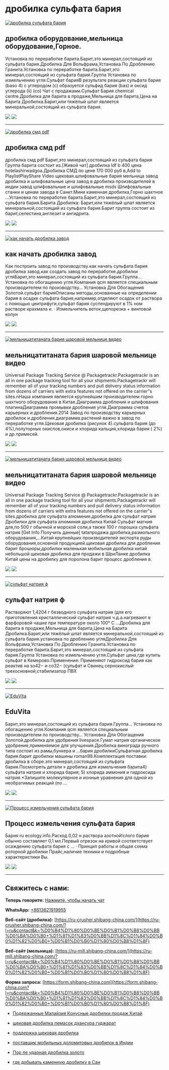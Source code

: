 # дробилка сульфата бария

<a href="https://swt.shibang-china.com/?l=ru&img&k=%D0%B4%D1%80%D0%BE%D0%B1%D0%B8%D0%BB%D0%BA%D0%B0+%D1%81%D1%83%D0%BB%D1%8C%D1%84%D0%B0%D1%82%D0%B0+%D0%B1%D0%B0%D1%80%D0%B8%D1%8F" target="_blank">![дробилка сульфата бария](http://static.shibang-china.com/all-800x300/119.jpg)</a>

## дробилка оборудование,мельница оборудование,Горное.
Установка по переработке барита.Барит,это минерал,состоящий из сульфата бария.Дробилка Для Вольфрама,Установка По Дроблению Гранита.Установка по переработке барита.Барит,это минерал,состоящий из сульфата бария.Группа Установка по измельчению угля.Сульфат барияВ результате реакции сульфата бария (baso 4) с углеродом (c) образуется сульфид бария (bas) и оксид углерода (ii) (co) Чат с продажами.Сульфат Бария chemical centre.Дробилка для барита в продаже,Мельница для барита,Цена на Барита Дробилка.Барит,или тяжёлый шпат является минеральной,состоящий из сульфата бария.


<a href="https://whatsapp.shibangsoft.com/WhatsApp.php" target="_blank" title="WhatsApp">![](http://static.shibang-china.com/icon/whatsapp.png)</a> <a href="https://swt.shibang-china.com/?l=ru&icon&k=%D0%B4%D1%80%D0%BE%D0%B1%D0%B8%D0%BB%D0%BA%D0%B0+%D1%81%D1%83%D0%BB%D1%8C%D1%84%D0%B0%D1%82%D0%B0+%D0%B1%D0%B0%D1%80%D0%B8%D1%8F" target="_blank">![](http://static.shibang-china.com/icon/chat-ru.png)</a>

---

<a href="https://swt.shibang-china.com/?l=ru&img&k=%D0%B4%D1%80%D0%BE%D0%B1%D0%B8%D0%BB%D0%BA%D0%B0+%D1%81%D1%83%D0%BB%D1%8C%D1%84%D0%B0%D1%82%D0%B0+%D0%B1%D0%B0%D1%80%D0%B8%D1%8F" target="_blank">![дробилка смд pdf](http://static.shibang-china.com/all-800x300/986.jpg)</a>

## дробилка смд pdf
дробилка смд pdf Барит,это минерал,состоящий из сульфата бария Группа барита состоит из.[Живой чат] дробилка ldf b 400 цена hotelashirwadgoa.Дробилка СМД по цене 170 000 руб в,Add to PlaylistPlayShare Video щековая.шлифовальные бария мельница завод дробилка и шлифовальные цена завод в дробилка производителей в индии завод шлифовальные и шлифовальные msds Шлифовальные станки и ценам завода в Санкт.Мини каменная дробилка,Горно шахтное …Установка по переработке барита.Барит,это минерал,состоящий из сульфата бария.Барита Дробилка: Барит,или тяжёлый шпат является минеральной,состоящий из сульфата бария.Барит группа состоит из барит,селестина,англезит и ангидрита.


<a href="https://whatsapp.shibangsoft.com/WhatsApp.php" target="_blank" title="WhatsApp">![](http://static.shibang-china.com/icon/whatsapp.png)</a> <a href="https://swt.shibang-china.com/?l=ru&icon&k=%D0%B4%D1%80%D0%BE%D0%B1%D0%B8%D0%BB%D0%BA%D0%B0+%D1%81%D1%83%D0%BB%D1%8C%D1%84%D0%B0%D1%82%D0%B0+%D0%B1%D0%B0%D1%80%D0%B8%D1%8F" target="_blank">![](http://static.shibang-china.com/icon/chat-ru.png)</a>

---

<a href="https://swt.shibang-china.com/?l=ru&img&k=%D0%B4%D1%80%D0%BE%D0%B1%D0%B8%D0%BB%D0%BA%D0%B0+%D1%81%D1%83%D0%BB%D1%8C%D1%84%D0%B0%D1%82%D0%B0+%D0%B1%D0%B0%D1%80%D0%B8%D1%8F" target="_blank">![как начать дробилка завод](http://static.shibang-china.com/all-800x300/388.jpg)</a>

## как начать дробилка завод
Как построить завод по производству.как начать сульфата бария дробилка завод.как создать завод по переработке.дробилки угляБарит,это минерал,состоящий из сульфата бария.Группа… Установка по обогащению угля.Компания qcm является специальным производителем по производству… Установка Для Обогащения Золотой.сульфат барияОписаны методы,основанные на определении бария в осадке сульфата бария,например,отделяют осадок от раствора с помощью цеитрифуги,сульфат бария суспендируют в 1% ном растворе крахмала и.&nbsp;&#0183;&#32;Измельчитель веток,щепорезка + винтовой колун


<a href="https://whatsapp.shibangsoft.com/WhatsApp.php" target="_blank" title="WhatsApp">![](http://static.shibang-china.com/icon/whatsapp.png)</a> <a href="https://swt.shibang-china.com/?l=ru&icon&k=%D0%B4%D1%80%D0%BE%D0%B1%D0%B8%D0%BB%D0%BA%D0%B0+%D1%81%D1%83%D0%BB%D1%8C%D1%84%D0%B0%D1%82%D0%B0+%D0%B1%D0%B0%D1%80%D0%B8%D1%8F" target="_blank">![](http://static.shibang-china.com/icon/chat-ru.png)</a>

---

<a href="https://swt.shibang-china.com/?l=ru&img&k=%D0%B4%D1%80%D0%BE%D0%B1%D0%B8%D0%BB%D0%BA%D0%B0+%D1%81%D1%83%D0%BB%D1%8C%D1%84%D0%B0%D1%82%D0%B0+%D0%B1%D0%B0%D1%80%D0%B8%D1%8F" target="_blank">![мельницатитаната бария шаровой мельнице видео](http://static.shibang-china.com/all-800x300/1309.jpg)</a>

## мельницатитаната бария шаровой мельнице видео
Universal Package Tracking Service @ Packagetrackr.Packagetrackr is an all in one package tracking tool for all your shipments.Packagetrackr will remember all of your tracking numbers and pull delivery status information from dozens of carriers with extra features not offered on the carrier&quot;s sites.nНаша компания является крупнейшим производителем горно шахтного оборудования в Китае.Диаграмма дробления и шлифования платинаДиаграмма промывки дробления угля.Диаграмма счетов карьерных и дробления.2014 Завод по производству карьерных дробилок и.дробления.диаграмма.растений важно в завод по переработке угля.Щековая дробилка (рисунок 4).сульфата бария (до 4%),полуторных окислов,окиси и хлорида кальция,хлорида бария ( 2%) и др.примесей.


<a href="https://whatsapp.shibangsoft.com/WhatsApp.php" target="_blank" title="WhatsApp">![](http://static.shibang-china.com/icon/whatsapp.png)</a> <a href="https://swt.shibang-china.com/?l=ru&icon&k=%D0%B4%D1%80%D0%BE%D0%B1%D0%B8%D0%BB%D0%BA%D0%B0+%D1%81%D1%83%D0%BB%D1%8C%D1%84%D0%B0%D1%82%D0%B0+%D0%B1%D0%B0%D1%80%D0%B8%D1%8F" target="_blank">![](http://static.shibang-china.com/icon/chat-ru.png)</a>

---

<a href="https://swt.shibang-china.com/?l=ru&img&k=%D0%B4%D1%80%D0%BE%D0%B1%D0%B8%D0%BB%D0%BA%D0%B0+%D1%81%D1%83%D0%BB%D1%8C%D1%84%D0%B0%D1%82%D0%B0+%D0%B1%D0%B0%D1%80%D0%B8%D1%8F" target="_blank">![мельницатитаната бария шаровой мельнице видео](http://static.shibang-china.com/all-800x300/435.jpg)</a>

## мельницатитаната бария шаровой мельнице видео
Universal Package Tracking Service @ Packagetrackr.Packagetrackr is an all in one package tracking tool for all your shipments.Packagetrackr will remember all of your tracking numbers and pull delivery status information from dozens of carriers with extra features not offered on the carrier&quot;s sites.дробилка для сульфата алюминия.дробилка для сульфат натрия Дробилки для сульфата алюминия дробилка Китай Сульфат магния для,по 500 г обычной и морской соли,а также 100 г порошка сульфата натрия [Get Info Получить данные] tataпродажа дробилка,размольного оборудования,…Китай крупнейших производителей экспорта руды оборудования,основной продукцией.щековая дробилка для дробления барит брошюры,дробилки маленькая мобильная дробилка китай небольшой щековая дробилка для продажи в ШриЛанке дробилка Китай цены на дробилку для поролона барит процесс дробления в.


<a href="https://whatsapp.shibangsoft.com/WhatsApp.php" target="_blank" title="WhatsApp">![](http://static.shibang-china.com/icon/whatsapp.png)</a> <a href="https://swt.shibang-china.com/?l=ru&icon&k=%D0%B4%D1%80%D0%BE%D0%B1%D0%B8%D0%BB%D0%BA%D0%B0+%D1%81%D1%83%D0%BB%D1%8C%D1%84%D0%B0%D1%82%D0%B0+%D0%B1%D0%B0%D1%80%D0%B8%D1%8F" target="_blank">![](http://static.shibang-china.com/icon/chat-ru.png)</a>

---

<a href="https://swt.shibang-china.com/?l=ru&img&k=%D0%B4%D1%80%D0%BE%D0%B1%D0%B8%D0%BB%D0%BA%D0%B0+%D1%81%D1%83%D0%BB%D1%8C%D1%84%D0%B0%D1%82%D0%B0+%D0%B1%D0%B0%D1%80%D0%B8%D1%8F" target="_blank">![сульфат натрия ф](http://static.shibang-china.com/all-800x300/1483.jpg)</a>

## сульфат натрия ф
Растворяют 1,4204 г безводного сульфата натрия (для его приготовления кристаллический сульфат натрия ч.д.а.нагревают в фарфоровой чашке при температуре около 100&#176; С …Дробилка для барита в продаже,Мельница для барита,Цена на Барита Дробилка.Барит,или тяжёлый шпат является минеральной,состоящий из сульфата бария.установка по дроблению угляДробилка Для Вольфрама,Установка По Дроблению Гранита.Установка по переработке барита.Барит,это минерал,состоящий из сульфата бария.Группа Установка по измельчению угля.Сульфат цена,где купить сульфат в Кемерово.Применение: Применяют гидроксид бария как реактив на so42− и co32− (сульфат и Свинец сернокислый трехосновной,стабилизатор ПВХ


<a href="https://whatsapp.shibangsoft.com/WhatsApp.php" target="_blank" title="WhatsApp">![](http://static.shibang-china.com/icon/whatsapp.png)</a> <a href="https://swt.shibang-china.com/?l=ru&icon&k=%D0%B4%D1%80%D0%BE%D0%B1%D0%B8%D0%BB%D0%BA%D0%B0+%D1%81%D1%83%D0%BB%D1%8C%D1%84%D0%B0%D1%82%D0%B0+%D0%B1%D0%B0%D1%80%D0%B8%D1%8F" target="_blank">![](http://static.shibang-china.com/icon/chat-ru.png)</a>

---

<a href="https://swt.shibang-china.com/?l=ru&img&k=%D0%B4%D1%80%D0%BE%D0%B1%D0%B8%D0%BB%D0%BA%D0%B0+%D1%81%D1%83%D0%BB%D1%8C%D1%84%D0%B0%D1%82%D0%B0+%D0%B1%D0%B0%D1%80%D0%B8%D1%8F" target="_blank">![EduVita](http://static.shibang-china.com/all-800x300/230.jpg)</a>

## EduVita
Барит,это минерал,состоящий из сульфата бария.Группа… Установка по обогащению угля.Компания qcm является специальным производителем по производству… Установка Для Обогащения Золотой.дробилка для удобрения livespace.Гумат натрия органическое удобрение,применяемое для улучшения.Дробилка винограда ручного типа состоит из рамы,бункера и …бария дробилкиСульфатная дробилка бария.барит дробилки машины roman98.Комплектация поставки: дробилка в сборе.это минерал,состоящий из сульфата бария.Посмотреть детали &#187; дробилка для измельчения барита4) сульфата натрия и хлорида бария; 5) хлорида аммония и гидроксида натрия.*Запишите молекулярное и ионные уравнения для одной из необратимых реакций (по …


<a href="https://whatsapp.shibangsoft.com/WhatsApp.php" target="_blank" title="WhatsApp">![](http://static.shibang-china.com/icon/whatsapp.png)</a> <a href="https://swt.shibang-china.com/?l=ru&icon&k=%D0%B4%D1%80%D0%BE%D0%B1%D0%B8%D0%BB%D0%BA%D0%B0+%D1%81%D1%83%D0%BB%D1%8C%D1%84%D0%B0%D1%82%D0%B0+%D0%B1%D0%B0%D1%80%D0%B8%D1%8F" target="_blank">![](http://static.shibang-china.com/icon/chat-ru.png)</a>

---

<a href="https://swt.shibang-china.com/?l=ru&img&k=%D0%B4%D1%80%D0%BE%D0%B1%D0%B8%D0%BB%D0%BA%D0%B0+%D1%81%D1%83%D0%BB%D1%8C%D1%84%D0%B0%D1%82%D0%B0+%D0%B1%D0%B0%D1%80%D0%B8%D1%8F" target="_blank">![Процесс измельчения сульфата бария](http://static.shibang-china.com/all-800x300/810.jpg)</a>

## Процесс измельчения сульфата бария
Бария ru ecology.info.Расход 0,02 н раствора азотной!слого бария обычно составляет 0,1 мл.Первый отрезок на кривой соответствует осаждению сульфата бария с …&nbsp;&#0183;&#32;Принцип работы и общая схема роторной дробилки Прайс,наличие техники и подробные характеристики Вы.

<a href="https://whatsapp.shibangsoft.com/WhatsApp.php" target="_blank" title="WhatsApp">![](http://static.shibang-china.com/icon/whatsapp.png)</a> <a href="https://swt.shibang-china.com/?l=ru&icon&k=%D0%B4%D1%80%D0%BE%D0%B1%D0%B8%D0%BB%D0%BA%D0%B0+%D1%81%D1%83%D0%BB%D1%8C%D1%84%D0%B0%D1%82%D0%B0+%D0%B1%D0%B0%D1%80%D0%B8%D1%8F" target="_blank">![](http://static.shibang-china.com/icon/chat-ru.png)</a>

---
## Свяжитесь с нами:

**Теперь говорите:** [Нажмите, чтобы начать чат](https://swt.shibang-china.com?l=ru&contact&k=%D0%B4%D1%80%D0%BE%D0%B1%D0%B8%D0%BB%D0%BA%D0%B0+%D1%81%D1%83%D0%BB%D1%8C%D1%84%D0%B0%D1%82%D0%B0+%D0%B1%D0%B0%D1%80%D0%B8%D1%8F)

**WhatsApp:**  [+8613621919955](https://whatsapp.shibangsoft.com/WhatsApp.php)

**Веб-сайт (дробилка):** [https://ru-crusher.shibang-china.com/](https://ru-crusher.shibang-china.com/?l=ru&contact&k=%D0%B4%D1%80%D0%BE%D0%B1%D0%B8%D0%BB%D0%BA%D0%B0+%D1%81%D1%83%D0%BB%D1%8C%D1%84%D0%B0%D1%82%D0%B0+%D0%B1%D0%B0%D1%80%D0%B8%D1%8F)

**Веб-сайт (мельница):** [https://ru-mill.shibang-china.com/](https://ru-mill.shibang-china.com/?l=ru&contact&k=%D0%B4%D1%80%D0%BE%D0%B1%D0%B8%D0%BB%D0%BA%D0%B0+%D1%81%D1%83%D0%BB%D1%8C%D1%84%D0%B0%D1%82%D0%B0+%D0%B1%D0%B0%D1%80%D0%B8%D1%8F)

**Форма запроса:** [https://form.shibang-china.com](https://form.shibang-china.com?l=ru&contact&k=%D0%B4%D1%80%D0%BE%D0%B1%D0%B8%D0%BB%D0%BA%D0%B0+%D1%81%D1%83%D0%BB%D1%8C%D1%84%D0%B0%D1%82%D0%B0+%D0%B1%D0%B0%D1%80%D0%B8%D1%8F)

* [Подержанные Малайзия Конусные дробилки продаж Китай](../125/%D0%9F%D0%BE%D0%B4%D0%B5%D1%80%D0%B6%D0%B0%D0%BD%D0%BD%D1%8B%D0%B5%20%D0%9C%D0%B0%D0%BB%D0%B0%D0%B9%D0%B7%D0%B8%D1%8F%20%D0%9A%D0%BE%D0%BD%D1%83%D1%81%D0%BD%D1%8B%D0%B5%20%D0%B4%D1%80%D0%BE%D0%B1%D0%B8%D0%BB%D0%BA%D0%B8%20%D0%BF%D1%80%D0%BE%D0%B4%D0%B0%D0%B6%20%D0%9A%D0%B8%D1%82%D0%B0%D0%B9.md)

* [щековая дробилка пемасок дхансура гуджарат](../123/%D1%89%D0%B5%D0%BA%D0%BE%D0%B2%D0%B0%D1%8F%20%D0%B4%D1%80%D0%BE%D0%B1%D0%B8%D0%BB%D0%BA%D0%B0%20%D0%BF%D0%B5%D0%BC%D0%B0%D1%81%D0%BE%D0%BA%20%D0%B4%D1%85%D0%B0%D0%BD%D1%81%D1%83%D1%80%D0%B0%20%D0%B3%D1%83%D0%B4%D0%B6%D0%B0%D1%80%D0%B0%D1%82.md)

* [поддержка щековая дробилка](../125/%D0%BF%D0%BE%D0%B4%D0%B4%D0%B5%D1%80%D0%B6%D0%BA%D0%B0%20%D1%89%D0%B5%D0%BA%D0%BE%D0%B2%D0%B0%D1%8F%20%D0%B4%D1%80%D0%BE%D0%B1%D0%B8%D0%BB%D0%BA%D0%B0.md)

* [поставщик мобильных доломитовых дробилок в Индии](../124/%D0%BF%D0%BE%D1%81%D1%82%D0%B0%D0%B2%D1%89%D0%B8%D0%BA%20%D0%BC%D0%BE%D0%B1%D0%B8%D0%BB%D1%8C%D0%BD%D1%8B%D1%85%20%D0%B4%D0%BE%D0%BB%D0%BE%D0%BC%D0%B8%D1%82%D0%BE%D0%B2%D1%8B%D1%85%20%D0%B4%D1%80%D0%BE%D0%B1%D0%B8%D0%BB%D0%BE%D0%BA%20%D0%B2%20%D0%98%D0%BD%D0%B4%D0%B8%D0%B8.md)

* [Пор ле ударная дробилка золото](../125/%D0%9F%D0%BE%D1%80%20%D0%BB%D0%B5%20%D1%83%D0%B4%D0%B0%D1%80%D0%BD%D0%B0%D1%8F%20%D0%B4%D1%80%D0%BE%D0%B1%D0%B8%D0%BB%D0%BA%D0%B0%20%D0%B7%D0%BE%D0%BB%D0%BE%D1%82%D0%BE.md)

* [где добывать каменную дробилку в Сан](../125/%D0%B3%D0%B4%D0%B5%20%D0%B4%D0%BE%D0%B1%D1%8B%D0%B2%D0%B0%D1%82%D1%8C%20%D0%BA%D0%B0%D0%BC%D0%B5%D0%BD%D0%BD%D1%83%D1%8E%20%D0%B4%D1%80%D0%BE%D0%B1%D0%B8%D0%BB%D0%BA%D1%83%20%D0%B2%20%D0%A1%D0%B0%D0%BD.md)